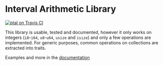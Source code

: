 Interval Arithmetic Library
===========================

[![ptal on Travis CI][travis-image]][travis]

[travis-image]: https://travis-ci.org/ptal/rust-interval.png
[travis]: https://travis-ci.org/ptal/rust-interval

This library is usable, tested and documented, however it only works on integers (`i8`-`i64`, `u8`-`u64`, `usize` and `isize`) and only a few operations are implemented. For generic purposes, common operations on collections are extracted into traits.

Examples and more in the [documentation](http://www.rust-ci.org/ptal/rust-interval/doc/interval/)
